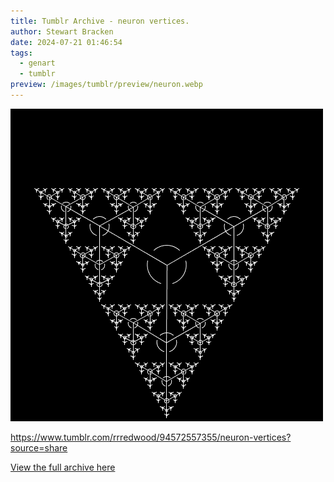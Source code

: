 ```yaml
---
title: Tumblr Archive - neuron vertices.
author: Stewart Bracken
date: 2024-07-21 01:46:54
tags:
  - genart
  - tumblr
preview: /images/tumblr/preview/neuron.webp
---
```


![neuron vertices.](/images/tumblr/neuron.webp)

https://www.tumblr.com/rrredwood/94572557355/neuron-vertices?source=share

[View the full archive here](https://www.tumblr.com/rrredwood)